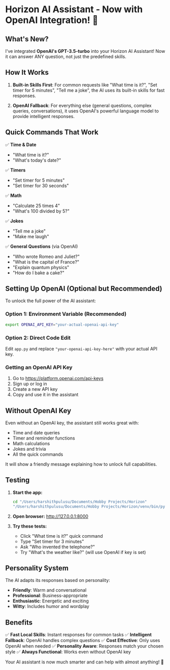 # Horizon AI Assistant - Now with OpenAI Integration! 🚀

## What's New?

I've integrated **OpenAI's GPT-3.5-turbo** into your Horizon AI Assistant! Now it can answer ANY question, not just the predefined skills.

## How It Works

1. **Built-in Skills First**: For common requests like "What time is it?", "Set timer for 5 minutes", "Tell me a joke", the AI uses its built-in skills for fast responses.

2. **OpenAI Fallback**: For everything else (general questions, complex queries, conversations), it uses OpenAI's powerful language model to provide intelligent responses.

## Quick Commands That Work

✅ **Time & Date**
- "What time is it?"
- "What's today's date?"

✅ **Timers**
- "Set timer for 5 minutes"
- "Set timer for 30 seconds"

✅ **Math**
- "Calculate 25 times 4"
- "What's 100 divided by 5?"

✅ **Jokes**
- "Tell me a joke"
- "Make me laugh"

✅ **General Questions** (via OpenAI)
- "Who wrote Romeo and Juliet?"
- "What is the capital of France?"
- "Explain quantum physics"
- "How do I bake a cake?"

## Setting Up OpenAI (Optional but Recommended)

To unlock the full power of the AI assistant:

### Option 1: Environment Variable (Recommended)
```bash
export OPENAI_API_KEY="your-actual-openai-api-key"
```

### Option 2: Direct Code Edit
Edit `app.py` and replace `"your-openai-api-key-here"` with your actual API key.

### Getting an OpenAI API Key
1. Go to https://platform.openai.com/api-keys
2. Sign up or log in
3. Create a new API key
4. Copy and use it in the assistant

## Without OpenAI Key

Even without an OpenAI key, the assistant still works great with:
- Time and date queries
- Timer and reminder functions
- Math calculations  
- Jokes and trivia
- All the quick commands

It will show a friendly message explaining how to unlock full capabilities.

## Testing

1. **Start the app:**
   ```bash
   cd "/Users/harshithpulusu/Documents/Hobby Projects/Horizon"
   "/Users/harshithpulusu/Documents/Hobby Projects/Horizon/venv/bin/python" app.py
   ```

2. **Open browser:** http://127.0.0.1:8000

3. **Try these tests:**
   - Click "What time is it?" quick command
   - Type "Set timer for 3 minutes"
   - Ask "Who invented the telephone?"
   - Try "What's the weather like?" (will use OpenAI if key is set)

## Personality System

The AI adapts its responses based on personality:
- **Friendly**: Warm and conversational
- **Professional**: Business-appropriate
- **Enthusiastic**: Energetic and exciting
- **Witty**: Includes humor and wordplay

## Benefits

✅ **Fast Local Skills**: Instant responses for common tasks
✅ **Intelligent Fallback**: OpenAI handles complex questions
✅ **Cost Effective**: Only uses OpenAI when needed
✅ **Personality Aware**: Responses match your chosen style
✅ **Always Functional**: Works even without OpenAI key

Your AI assistant is now much smarter and can help with almost anything! 🎉
